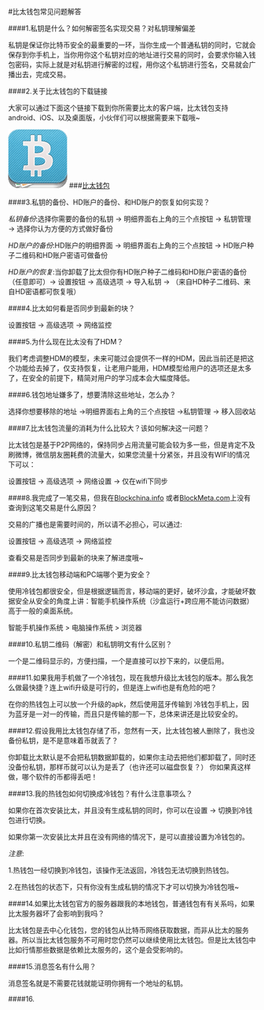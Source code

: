 #比太钱包常见问题解答

####1.私钥是什么？如何解密签名实现交易？对私钥理解偏差

私钥是保证你比特币安全的最重要的一环，当你生成一个普通私钥的同时，它就会保存到你手机上，当你用你这个私钥对应的地址进行交易的同时，会要求你输入钱包密码，实际上就是对私钥进行解密的过程，用你这个私钥进行签名，交易就会广播出去，完成交易。

####2.关于比太钱包的下载链接

大家可以通过下面这个链接下载到你所需要比太的客户端，比太钱包支持android、iOS、以及桌面版，小伙伴们可以根据需要来下载哦~

![bitherwallet](images/bither_120.png)
###[比太钱包](https://bither.net)  

####3.私钥的备份、HD账户的备份、和HD账户的恢复如何实现？

*私钥备份*:选择你需要的备份的私钥 -> 明细界面右上角的三个点按钮 -> 私钥管理 -> 选择你认为方便的方式做好备份

*HD账户的备份*:HD账户的明细界面 -> 明细界面右上角的三个点按钮 -> HD账户种子二维码和HD账户密语可做备份

*HD账户的恢复*:当你卸载了比太但你有HD账户种子二维码和HD账户密语的备份（任意即可）-> 设置按钮 -> 高级选项 -> 导入私钥 -> （来自HD种子二维码、来自HD密语都可恢复哦）

####4.比太如何看是否同步到最新的块？

设置按钮 -> 高级选项 -> 网络监控

####5.为什么现在比太没有了HDM？ 

我们考虑调整HDM的模型，未来可能过会提供不一样的HDM，因此当前还是把这个功能给去掉了，仅支持恢复，让老用户能用，HDM模型给用户的选项还是太多了，在安全的前提下，精简对用户的学习成本会大幅度降低。

####6.钱包地址嫌多了，想要清除这些地址，怎么办？

选择你想要移除的地址 ->明细界面右上角的三个点按钮 ->私钥管理 ->   移入回收站

####7.比太钱包流量的消耗为什么比较大？该如何解决这一问题？

比太钱包是基于P2P网络的，保持同步占用流量可能会较为多一些，但是肯定不及刷微博，微信朋友圈耗费的流量大，如果您流量十分紧张，并且没有WIFI的情况下可以：

设置按钮 -> 高级选项 -> 网络设置 -> 仅在wifi下同步

####8.我完成了一笔交易，但我在[Blockchina.info](https://blockchain.info/) 或者[BlockMeta.com](https://BlockMeta.com)上没有查询到这笔交易是什么原因？

交易的广播也是需要时间的，所以请不必担心，可以通过:

设置按钮 -> 高级选项 -> 网络监控 

查看交易是否同步到最新的块来了解进度哦~

####9.比太钱包移动端和PC端哪个更为安全？

使用冷钱包都很安全，但是根据逻辑而言，移动端的更好，破坏沙盒，才能破坏数据安全从安全的角度上讲：智能手机操作系统（沙盒运行+跨应用不能访问数据）高于一般的桌面系统。

智能手机操作系统 > 电脑操作系统 > 浏览器

####10.私钥二维码（解密）和私钥明文有什么区别？

一个是二维码显示的，方便扫描，一个是直接可以抄下来的，以便后用。

####11.如果我用手机做了一个冷钱包，现在我想升级比太钱包的版本。那么我怎么做最快捷？连上wifi升级是可行的，但是连上wifi也是有危险的吧？

在你的热钱包上可以放一个升级的apk，然后使用蓝牙传输到 冷钱包手机上，因为蓝牙是一对一的传输，而且只是传输的那一下，总体来讲还是比较安全的。

####12.假设我用比太钱包存储了币，忽然有一天，比太钱包被人删除了，我也没备份私钥，是不是意味着币就丢了？

你卸载比太默认是不会把私钥数据卸载的，如果你主动去把他们都卸载了，同时还没备份私钥，那样币就可以认为是丢了（也许还可以磁盘恢复？）
你如果真这样做，哪个软件的币都得丢吧！

####13.我的热钱包如何切换成冷钱包？有什么注意事项么？

如果你在首次安装比太，并且没有生成私钥的同时，你可以在设置 -> 切换到冷钱包进行切换。

如果你第一次安装比太并且在没有网络的情况下，是可以直接设置为冷钱包的。

*注意*:

 1.热钱包一经切换到冷钱包，该操作无法返回，冷钱包无法切换到热钱包。

 2.在热钱包的状态下，只有你没有生成私钥的情况下才可以切换为冷钱包哦~
 
####14.如果比太钱包官方的服务器跟我的本地钱包，普通钱包有有关系吗，如果比太服务器坏了会影响到我吗？

比太钱包是去中心化钱包，您的钱包从比特币网络获取数据，而非从比太的服务器。所以当比太钱包服务不可用时您仍然可以继续使用比太钱包。但是比太钱包中比如行情那些数据是依赖比太服务的，这个是会受影响的。

####15.消息签名有什么用？

消息签名就是不需要花钱就能证明你拥有一个地址的私钥。

####16.